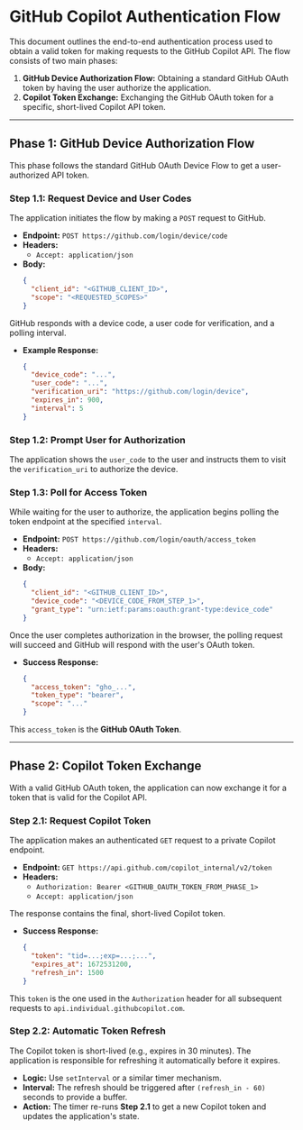 # GitHub Copilot Authentication Flow

This document outlines the end-to-end authentication process used to obtain a valid token for making requests to the GitHub Copilot API. The flow consists of two main phases:

1.  **GitHub Device Authorization Flow:** Obtaining a standard GitHub OAuth token by having the user authorize the application.
2.  **Copilot Token Exchange:** Exchanging the GitHub OAuth token for a specific, short-lived Copilot API token.

---

## Phase 1: GitHub Device Authorization Flow

This phase follows the standard GitHub OAuth Device Flow to get a user-authorized API token.

### Step 1.1: Request Device and User Codes

The application initiates the flow by making a `POST` request to GitHub.

*   **Endpoint:** `POST https://github.com/login/device/code`
*   **Headers:**
    *   `Accept: application/json`
*   **Body:**
    ```json
    {
      "client_id": "<GITHUB_CLIENT_ID>",
      "scope": "<REQUESTED_SCOPES>"
    }
    ```

GitHub responds with a device code, a user code for verification, and a polling interval.

*   **Example Response:**
    ```json
    {
      "device_code": "...",
      "user_code": "...",
      "verification_uri": "https://github.com/login/device",
      "expires_in": 900,
      "interval": 5
    }
    ```

### Step 1.2: Prompt User for Authorization

The application shows the `user_code` to the user and instructs them to visit the `verification_uri` to authorize the device.

### Step 1.3: Poll for Access Token

While waiting for the user to authorize, the application begins polling the token endpoint at the specified `interval`.

*   **Endpoint:** `POST https://github.com/login/oauth/access_token`
*   **Headers:**
    *   `Accept: application/json`
*   **Body:**
    ```json
    {
      "client_id": "<GITHUB_CLIENT_ID>",
      "device_code": "<DEVICE_CODE_FROM_STEP_1>",
      "grant_type": "urn:ietf:params:oauth:grant-type:device_code"
    }
    ```

Once the user completes authorization in the browser, the polling request will succeed and GitHub will respond with the user's OAuth token.

*   **Success Response:**
    ```json
    {
      "access_token": "gho_...",
      "token_type": "bearer",
      "scope": "..."
    }
    ```

This `access_token` is the **GitHub OAuth Token**.

---

## Phase 2: Copilot Token Exchange

With a valid GitHub OAuth token, the application can now exchange it for a token that is valid for the Copilot API.

### Step 2.1: Request Copilot Token

The application makes an authenticated `GET` request to a private Copilot endpoint.

*   **Endpoint:** `GET https://api.github.com/copilot_internal/v2/token`
*   **Headers:**
    *   `Authorization: Bearer <GITHUB_OAUTH_TOKEN_FROM_PHASE_1>`
    *   `Accept: application/json`

The response contains the final, short-lived Copilot token.

*   **Success Response:**
    ```json
    {
      "token": "tid=...;exp=...;...",
      "expires_at": 1672531200,
      "refresh_in": 1500
    }
    ```

This `token` is the one used in the `Authorization` header for all subsequent requests to `api.individual.githubcopilot.com`.

### Step 2.2: Automatic Token Refresh

The Copilot token is short-lived (e.g., expires in 30 minutes). The application is responsible for refreshing it automatically before it expires.

*   **Logic:** Use `setInterval` or a similar timer mechanism.
*   **Interval:** The refresh should be triggered after `(refresh_in - 60)` seconds to provide a buffer.
*   **Action:** The timer re-runs **Step 2.1** to get a new Copilot token and updates the application's state.
